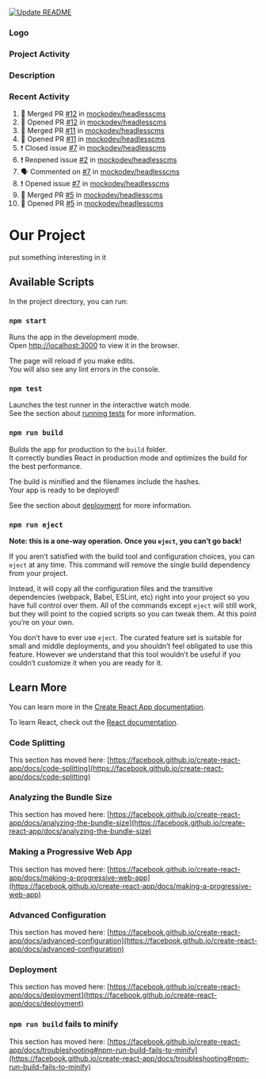 
[![Update README](https://github.com/mockodev/headlesscms/actions/workflows/update-readme.yml/badge.svg?event=deployment_status)](https://github.com/mockodev/headlesscms/actions/workflows/update-readme.yml)

### Logo

### Project Activity

<!-- PROJECTS START -->
<!-- PROJECTS END -->


### Description




### Recent Activity

<!--START_SECTION:activity-->
1. 🎉 Merged PR [#12](https://github.com/mockodev/headlesscms/pull/12) in [mockodev/headlesscms](https://github.com/mockodev/headlesscms)
2. 💪 Opened PR [#12](https://github.com/mockodev/headlesscms/pull/12) in [mockodev/headlesscms](https://github.com/mockodev/headlesscms)
3. 🎉 Merged PR [#11](https://github.com/mockodev/headlesscms/pull/11) in [mockodev/headlesscms](https://github.com/mockodev/headlesscms)
4. 💪 Opened PR [#11](https://github.com/mockodev/headlesscms/pull/11) in [mockodev/headlesscms](https://github.com/mockodev/headlesscms)
5. ❗️ Closed issue [#7](https://github.com/mockodev/headlesscms/issues/7) in [mockodev/headlesscms](https://github.com/mockodev/headlesscms)
6. ❗️ Reopened issue [#2](https://github.com/mockodev/headlesscms/issues/2) in [mockodev/headlesscms](https://github.com/mockodev/headlesscms)
7. 🗣 Commented on [#7](https://github.com/mockodev/headlesscms/issues/7) in [mockodev/headlesscms](https://github.com/mockodev/headlesscms)
8. ❗️ Opened issue [#7](https://github.com/mockodev/headlesscms/issues/7) in [mockodev/headlesscms](https://github.com/mockodev/headlesscms)
9. 🎉 Merged PR [#5](https://github.com/mockodev/headlesscms/pull/5) in [mockodev/headlesscms](https://github.com/mockodev/headlesscms)
10. 💪 Opened PR [#5](https://github.com/mockodev/headlesscms/pull/5) in [mockodev/headlesscms](https://github.com/mockodev/headlesscms)
<!--END_SECTION:activity-->





# Our Project

put something interesting in it

## Available Scripts

In the project directory, you can run:

### `npm start`

Runs the app in the development mode.\
Open [http://localhost:3000](http://localhost:3000) to view it in the browser.

The page will reload if you make edits.\
You will also see any lint errors in the console.

### `npm test`

Launches the test runner in the interactive watch mode.\
See the section about [running tests](https://facebook.github.io/create-react-app/docs/running-tests) for more information.

### `npm run build`

Builds the app for production to the `build` folder.\
It correctly bundles React in production mode and optimizes the build for the best performance.

The build is minified and the filenames include the hashes.\
Your app is ready to be deployed!

See the section about [deployment](https://facebook.github.io/create-react-app/docs/deployment) for more information.

### `npm run eject`

**Note: this is a one-way operation. Once you `eject`, you can’t go back!**

If you aren’t satisfied with the build tool and configuration choices, you can `eject` at any time. This command will remove the single build dependency from your project.

Instead, it will copy all the configuration files and the transitive dependencies (webpack, Babel, ESLint, etc) right into your project so you have full control over them. All of the commands except `eject` will still work, but they will point to the copied scripts so you can tweak them. At this point you’re on your own.

You don’t have to ever use `eject`. The curated feature set is suitable for small and middle deployments, and you shouldn’t feel obligated to use this feature. However we understand that this tool wouldn’t be useful if you couldn’t customize it when you are ready for it.

## Learn More

You can learn more in the [Create React App documentation](https://facebook.github.io/create-react-app/docs/getting-started).

To learn React, check out the [React documentation](https://reactjs.org/).

### Code Splitting

This section has moved here: [https://facebook.github.io/create-react-app/docs/code-splitting](https://facebook.github.io/create-react-app/docs/code-splitting)

### Analyzing the Bundle Size

This section has moved here: [https://facebook.github.io/create-react-app/docs/analyzing-the-bundle-size](https://facebook.github.io/create-react-app/docs/analyzing-the-bundle-size)

### Making a Progressive Web App

This section has moved here: [https://facebook.github.io/create-react-app/docs/making-a-progressive-web-app](https://facebook.github.io/create-react-app/docs/making-a-progressive-web-app)

### Advanced Configuration

This section has moved here: [https://facebook.github.io/create-react-app/docs/advanced-configuration](https://facebook.github.io/create-react-app/docs/advanced-configuration)

### Deployment

This section has moved here: [https://facebook.github.io/create-react-app/docs/deployment](https://facebook.github.io/create-react-app/docs/deployment)

### `npm run build` fails to minify

This section has moved here: [https://facebook.github.io/create-react-app/docs/troubleshooting#npm-run-build-fails-to-minify](https://facebook.github.io/create-react-app/docs/troubleshooting#npm-run-build-fails-to-minify)
